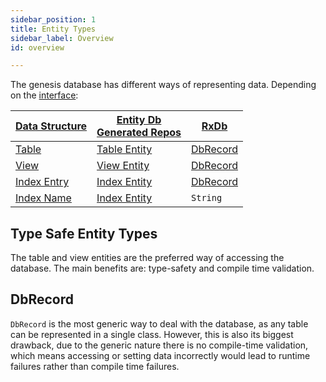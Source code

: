 ```yaml
---
sidebar_position: 1
title: Entity Types
sidebar_label: Overview
id: overview

---
```


The genesis database has different ways of representing data. Depending on the [interface](../../interface/overview):

| [Data Structure](../../../concepts/data-structure/overview) | [Entity Db](../../interface/entity-db) <br/> [Generated Repos](../../interface/generated) | [RxDb](../../interface/rxdb) |
|-------------------------------------------------------------|-------------------------------------------------------------------------------------------|------------------------------|
| [Table](../../../concepts/data-structure/tables)            | [Table Entity](../tables)                                                                 | [DbRecord](../dbrecord)      |
| [View](../../../concepts/data-structure/views)              | [View Entity](../views)                                                                   | [DbRecord](../dbrecord)      |
| [Index Entry](../../../concepts/data-structure/indices)     | [Index Entity](../indices)                                                                | [DbRecord](../dbrecord)      |
| [Index Name](../../../concepts/data-structure/indices)      | [Index Entity](../indices)                                                                | `String`                     |


## Type Safe Entity Types

The table and view entities are the preferred way of accessing the database. The main benefits are: type-safety and 
compile time validation. 

## DbRecord

`DbRecord` is the most generic way to deal with the database, as any table can be represented in a single class. 
However, this is also its biggest drawback, due to the generic nature there is no compile-time validation, which means 
accessing or setting data incorrectly would lead to runtime failures rather than compile time failures.  
